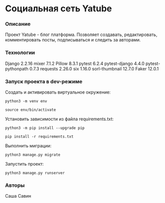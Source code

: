# Cоциальная сеть Yatube
### Описание
Проект Yatube - блог платформа. Позволяет создавать, редактировать, комментировать посты, подписываться и следить за авторами. 
### Технологии
Django 2.2.16
mixer 7.1.2
Pillow 8.3.1
pytest 6.2.4
pytest-django 4.4.0
pytest-pythonpath 0.7.3
requests 2.26.0
six 1.16.0
sorl-thumbnail 12.7.0
Faker 12.0.1
### Запуск проекта в dev-режиме
Cоздать и активировать виртуальное окружение:
```
python3 -m venv env
```
```
source env/bin/activate
```
Установить зависимости из файла requirements.txt:
```
python3 -m pip install --upgrade pip
```
```
pip install -r requirements.txt
```
Выполнить миграции:
```
python3 manage.py migrate
```
Запустить проект:
```
python3 manage.py runserver
```
### Авторы
 Саша Савин
